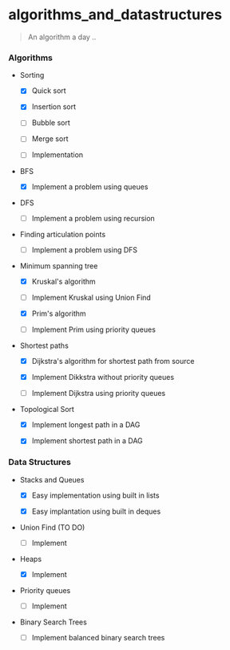# algorithms_and_datastructures
> An algorithm a day ..


### Algorithms 

* Sorting

  - [x] Quick sort
  
  - [x] Insertion sort
  
  - [ ] Bubble sort
  
  - [ ] Merge sort
  
  - [ ] Implementation
  
  
*  BFS 

   - [x] Implement a problem using queues


*  DFS 

   - [ ] Implement a problem using recursion


* Finding articulation points

   - [ ] Implement a problem using DFS
   


* Minimum spanning tree

    - [x] Kruskal's algorithm 

    - [ ] Implement Kruskal using Union Find

    - [x] Prim's algorithm 

    - [ ] Implement Prim using priority queues
 

* Shortest paths 

   - [x] Dijkstra's algorithm for shortest path from source
 
   - [x] Implement Dikkstra without priority queues

   - [ ] Implement Dijkstra using priority queues

   

*  Topological Sort
 
   - [x] Implement longest path in a DAG  
   
   - [x] Implement shortest path in a DAG  





### Data Structures

* Stacks and Queues

  - [x] Easy implementation using built in lists

  - [x] Easy implantation using built in deques


* Union Find (TO DO)

   - [ ] Implement


* Heaps
 
   - [x] Implement


* Priority queues

   - [ ] Implement


* Binary Search Trees

   - [ ] Implement balanced binary search trees



